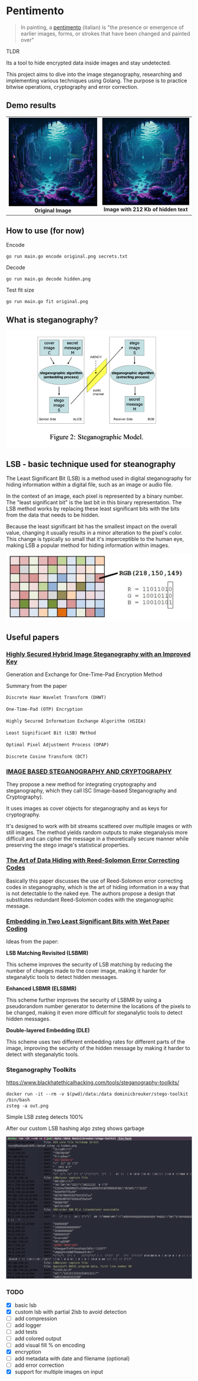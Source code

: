 # Pentimento
> In painting, a [pentimento](https://en.wikipedia.org/wiki/Pentimento) (italian) is "the presence or emergence of earlier images, forms, or strokes that have been changed and painted over"

TLDR

Its a tool to hide encrypted data inside images and stay undetected.

This project aims to dive into the image steganography, researching and implementing various techniques using Golang.
The purpose is to practice bitwise operations, cryptography and error correction.

## Demo results
<table>
  <tr>
    <td valign="top" align="center">
        <a href="assets/original.png">
            <img src="assets/original.png" alt="original" width="420">
        </a>
        <br><b>Original Image</b>
    </td>
    <td valign="top" align="center">
        <a href="assets/hidden.png">
            <img src="assets/hidden.png" alt="hidden" width="420">
        </a>
        <br><b>Image with 212 Kb of hidden text</b>
    </td>
  </tr>
</table>

## How to use (for now)

Encode
```
go run main.go encode original.png secrets.txt
```

Decode
```
go run main.go decode hidden.png
```

Test fit size
```
go run main.go fit original.png
```

## What is steganography?
![stenography](assets/SteganographicModel.png)

## LSB - basic technique used for steanography

The Least Significant Bit (LSB) is a method used in digital steganography for hiding information within a digital file, such as an image or audio file.

In the context of an image, each pixel is represented by a binary number. The "least significant bit" is the last bit in this binary representation. The LSB method works by replacing these least significant bits with the bits from the data that needs to be hidden.

Because the least significant bit has the smallest impact on the overall value, changing it usually results in a minor alteration to the pixel's color. This change is typically so small that it's imperceptible to the human eye, making LSB a popular method for hiding information within images.

![LSB](assets/_LSB.jpg)


## Useful papers 


### [Highly Secured Hybrid Image Steganography with an Improved Key](https://dergipark.org.tr/tr/download/article-file/2475349)
Generation and Exchange for One-Time-Pad Encryption Method



Summary from the paper
```
Discrete Haar Wavelet Transform (DHWT)

One-Time-Pad (OTP) Encryption

Highly Secured Information Exchange Algorithm (HSIEA)

Least Significant Bit (LSB) Method

Optimal Pixel Adjustment Process (OPAP)

Discrete Cosine Transform (DCT)
```


### [IMAGE BASED STEGANOGRAPHY AND CRYPTOGRAPHY](https://www.diag.uniroma1.it/~bloisi/steganography/isc.pdf)


They propose a new method for integrating cryptography and steganography, which they call ISC (Image-based Steganography and Cryptography). 

It uses images as cover objects for steganography and as keys for cryptography. 

It's designed to work with bit streams scattered over multiple images or with still images. The method yields random outputs to make steganalysis more difficult and can cipher the message in a theoretically secure manner while preserving the stego image's statistical properties.




### [The Art of Data Hiding with Reed-Solomon Error Correcting Codes](https://arxiv.org/abs/1411.4790)


Basically this paper discusses the use of Reed-Solomon error correcting codes in steganography, which is the art of hiding information in a way that is not detectable to the naked eye. The authors propose a design that substitutes redundant Reed-Solomon codes with the steganographic message. 

### [Embedding in Two Least Significant Bits with Wet Paper Coding](https://eprint.iacr.org/2008/255.pdf)



Ideas from the paper:

**LSB Matching Revisited (LSBMR)**

This scheme improves the security of LSB matching by reducing the number of changes made to the cover image, making it harder for steganalytic tools to detect hidden messages.

**Enhanced LSBMR (ELSBMR)**

This scheme further improves the security of LSBMR by using a pseudorandom number generator to determine the locations of the pixels to be changed, making it even more difficult for steganalytic tools to detect hidden messages.

**Double-layered Embedding (DLE)**

This scheme uses two different embedding rates for different parts of the image, improving the security of the hidden message by making it harder to detect with steganalytic tools.


### Steganography Toolkits

https://www.blackhatethicalhacking.com/tools/steganography-toolkits/

```
docker run -it --rm -v $(pwd)/data:/data dominicbreuker/stego-toolkit /bin/bash
zsteg -a out.png
```

Simple LSB zsteg detects 100% 

After our custom LSB hashing algo zsteg shows garbage

![zsteg_results](assets/zsteg.jpg)


### TODO

- [x] basic lsb
- [x] custom lsb with partial 2lsb to avoid detection
- [ ] add compression
- [ ] add logger
- [ ] add tests
- [ ] add colored output
- [ ] add visual fill % on encoding
- [x] encryption
- [ ] add metadata with date and filename (optional)
- [ ] add error correction
- [x] support for multiple images on input
